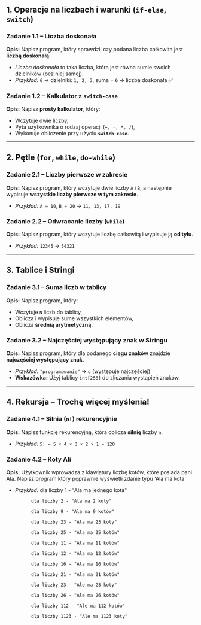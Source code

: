 ## **1. Operacje na liczbach i warunki (`if-else`, `switch`)**

### **Zadanie 1.1 – Liczba doskonała**
**Opis:** Napisz program, który sprawdzi, czy podana liczba całkowita jest **liczbą doskonałą**.
- *Liczba doskonała* to taka liczba, która jest równa sumie swoich dzielników (bez niej samej).
- *Przykład:* `6` → dzielniki: `1, 2, 3`, suma = `6` → liczba doskonała ✅

### **Zadanie 1.2 – Kalkulator z `switch-case`**
**Opis:** Napisz **prosty kalkulator**, który:
- Wczytuje dwie liczby,
- Pyta użytkownika o rodzaj operacji (`+, -, *, /`),
- Wykonuje obliczenie przy użyciu **`switch-case`**.

---

## **2. Pętle (`for`, `while`, `do-while`)**

### **Zadanie 2.1 – Liczby pierwsze w zakresie**
**Opis:** Napisz program, który wczytuje dwie liczby `A` i `B`, a następnie wypisuje **wszystkie liczby pierwsze w tym zakresie**.
- *Przykład:* `A = 10`, `B = 20` → `11, 13, 17, 19`

### **Zadanie 2.2 – Odwracanie liczby (`while`)**
**Opis:** Napisz program, który wczytuje liczbę całkowitą i wypisuje ją **od tyłu**.
- *Przykład:* `12345` → `54321`

---

## **3. Tablice i Stringi**

### **Zadanie 3.1 – Suma liczb w tablicy**
**Opis:** Napisz program, który:
- Wczytuje `N` liczb do tablicy,
- Oblicza i wypisuje sumę wszystkich elementów,
- Oblicza **średnią arytmetyczną**.

### **Zadanie 3.2 – Najczęściej występujący znak w Stringu**
**Opis:** Napisz program, który dla podanego **ciągu znaków** znajdzie **najczęściej występujący znak**.
- *Przykład:* `"programowanie"` → `o` (występuje najczęściej)
- **Wskazówka:** Użyj tablicy `int[256]` do zliczania wystąpień znaków.

---

## **4. Rekursja – Trochę więcej myślenia!**

### **Zadanie 4.1 – Silnia (`n!`) rekurencyjnie**
**Opis:** Napisz funkcję rekurencyjną, która oblicza **silnię** liczby `n`.
- *Przykład:* `5! = 5 × 4 × 3 × 2 × 1 = 120`

### **Zadanie 4.2 – Koty Ali**
**Opis:**         Użytkownik wprowadza z klawiatury liczbę kotów, które posiada pani Ala.
        Napisz program który poprawnie wyświetli zdanie typu 'Ala ma kota'

- *Przykład:* 
			dla liczby 1 - "Ala ma jednego kota"

            dla liczby 2 - "Ala ma 2 koty"
			
            dla liczby 9 - "Ala ma 9 kotów"
			
            dla liczby 23 - "Ala ma 23 koty"
			
            dla liczby 25 - "Ala ma 25 kotów"
			
            dla liczby 11 - "Ala ma 11 kotów"
			
            dla liczby 12 - "Ala ma 12 kotów"
			
            dla liczby 16 - "Ala ma 16 kotów"
			
            dla liczby 21 - "Ala ma 21 kotów"
			
            dla liczby 23 - "Ale ma 23 koty"
			
            dla liczby 26 - "Ale ma 26 kotów"
			
            dla liczby 112 - "Ale ma 112 kotów"
			
            dla liczby 1123 - "Ale ma 1123 koty"
			
